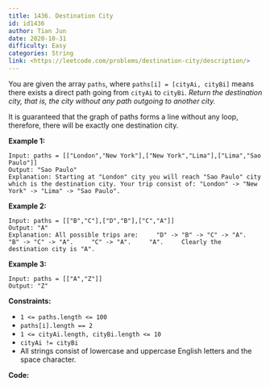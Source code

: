 ```yaml
---
title: 1436. Destination City
id: id1436
author: Tian Jun
date: 2020-10-31
difficulty: Easy
categories: String
link: <https://leetcode.com/problems/destination-city/description/>
---
```


You are given the array `paths`, where `paths[i] = [cityAi, cityBi]` means
there exists a direct path going from `cityAi` to `cityBi`. _Return the
destination city, that is, the city without any path outgoing to another
city._

It is guaranteed that the graph of paths forms a line without any loop,
therefore, there will be exactly one destination city.



**Example 1:**
            
	Input: paths = [["London","New York"],["New York","Lima"],["Lima","Sao Paulo"]]    
	Output: "Sao Paulo"     
	Explanation: Starting at "London" city you will reach "Sao Paulo" city which is the destination city. Your trip consist of: "London" -> "New York" -> "Lima" -> "Sao Paulo".    

**Example 2:**
            
	Input: paths = [["B","C"],["D","B"],["C","A"]]    
	Output: "A"    
	Explanation: All possible trips are:     "D" -> "B" -> "C" -> "A".     "B" -> "C" -> "A".     "C" -> "A".     "A".     Clearly the destination city is "A".    

**Example 3:**
            
	Input: paths = [["A","Z"]]    
	Output: "Z"    



**Constraints:**

  * `1 <= paths.length <= 100`
  * `paths[i].length == 2`
  * `1 <= cityAi.length, cityBi.length <= 10`
  * `cityAi != cityBi`
  * All strings consist of lowercase and uppercase English letters and the space character.


**Code:**
